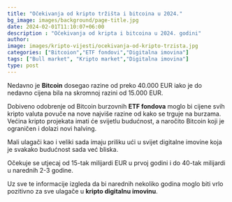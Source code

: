 ```yaml
---
title: "Očekivanja od kripto tržišta i bitcoina u 2024."
bg_image: images/background/page-title.jpg
date: 2024-02-01T11:10:07+06:00
description : "Očekivanja od kripta i bitcoina u 2024. godini"
author: 
image: images/kripto-vijesti/ocekivanja-od-kripto-trzista.jpg
categories: ["Bitcoion","ETF fondovi","Digitalna imovina"]
tags: ["Bull market", "Kripto market","Digitalna imovina"]
type: post
---
```


Nedavno je **Bitcoin** dosegao razine od preko 40.000 EUR iako je do nedavno cijena bila na skromnoj razini od 15.000 EUR.

Dobiveno odobrenje od Bitcoin burzovnih **ETF fondova** moglo bi cijene svih kripto valuta povuče na nove najviše razine od kako se trguje na burzama. 
Većina kripto projekata imati će svijetlu budućnost, a naročito Bitcoin koji je ograničen i dolazi novi halving.

Mali ulagači kao i veliki sada imaju priliku ući u svijet digitalne imovine koja je svakako budućnost sada već bliska.

Očekuje se utjecaj od 15-tak milijardi EUR u prvoj godini i do 40-tak milijardi u narednih 2-3 godine.

Uz sve te informacije izgleda da bi narednih nekoliko godina moglo biti vrlo pozitivno za sve ulagače u **kripto digitalnu imovinu**.



